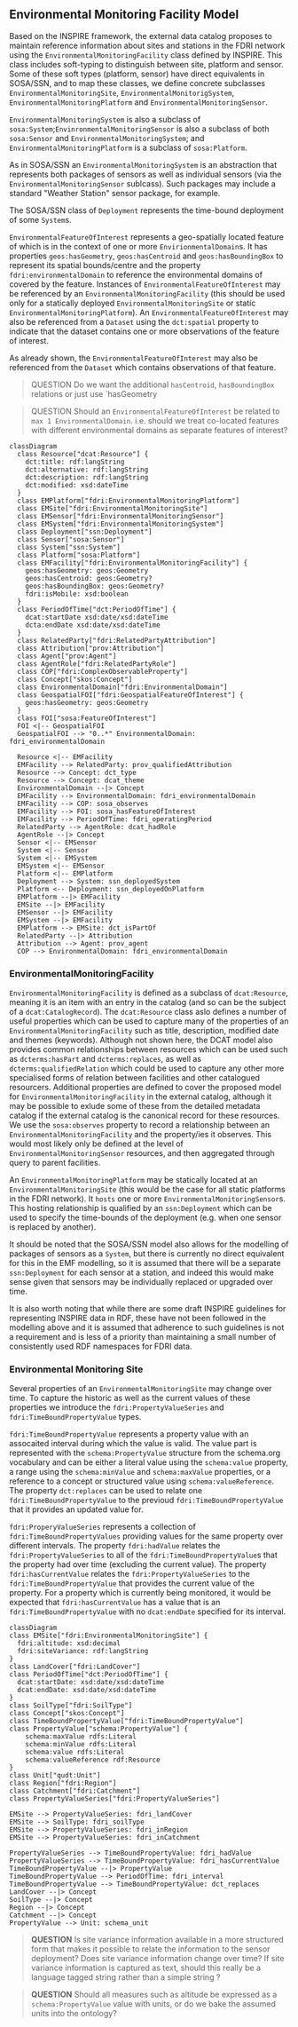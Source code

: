 ## Environmental Monitoring Facility Model

Based on the INSPIRE framework, the external data catalog proposes to maintain reference information about sites and stations in the FDRI network using the `EnvironmentalMonitoringFacility` class defined by INSPIRE. This class includes soft-typing to distinguish between site, platform and sensor. Some of these soft types (platform, sensor) have direct equivalents in SOSA/SSN, and to map these classes, we define concrete subclasses `EnvironmentalMonitoringSite`, `EnvironmentalMonitorigSystem`, `EnvironmentalMonitoringPlatform` and `EnvironmentalMonitoringSensor`.

`EnvironmentalMonitoringSystem` is also a subclass of `sosa:System`;`EnvinronmentalMonitoringSensor` is also a subclass of both `sosa:Sensor` and `EnvironmentalMonitoringSystem`;
 and `EnvironmentalMonitoringPlatform` is a subclass of `sosa:Platform`.

As in SOSA/SSN an `EnvironmentalMonitoringSystem` is an abstraction that represents both packages of sensors as well as individual sensors (via the `EnvironmentalMonitoringSensor` sublcass). Such packages may include a standard "Weather Station" sensor package, for example.

The SOSA/SSN class of `Deployment` represents the time-bound deployment of some `System`s.

`EnvironmentalFeatureOfInterest` represents a geo-spatially located feature of which is in the context of one or more `EnvirionmentalDomain`s. It has properties `geos:hasGeometry`, `geos:hasCentroid` and `geos:hasBoundingBox` to represent its spatial bounds/centre and the property `fdri:environmentalDomain` to reference the environmental domains of covered by the feature. Instances of `EnvironmentalFeatureOfInterest` may be referenced by an `EnvironmentalMonitoringFacility` (this should be used only for a statically deployed `EnvironmentalMonitoringSite` or static `EnvironmentalMonitoringPlatform`). An `EnvironmentalFeatureOfInterest` may also be referenced from a `Dataset` using the `dct:spatial` property to indicate that the dataset contains one or more observations of the feature of interest.

As already shown, the `EnvironmentalFeatureOfInterest` may also be referenced from the `Dataset` which contains observations of that feature.

> QUESTION
> Do we want the additional `hasCentroid`, `hasBoundingBox` relations or just use `hasGeometry

> QUESTION
> Should an `EnvironmentalFeatureOfInterest` be related to `max 1 EnvironmentalDomain`. i.e. should we treat co-located features with different environmental domains as separate features of interest?


```mermaid
classDiagram
  class Resource["dcat:Resource"] {
    dct:title: rdf:langString
    dct:alternative: rdf:langString
    dct:description: rdf:langString
    dct:modified: xsd:dateTime
  }
  class EMPlatform["fdri:EnvironmentalMonitoringPlatform"]
  class EMSite["fdri:EnvironmentalMonitoringSite"] 
  class EMSensor["fdri:EnvironmentalMonitoringSensor"]
  class EMSystem["fdri:EnvironmentalMonitoringSystem"]
  class Deployment["ssn:Deployment"]
  class Sensor["sosa:Sensor"]
  class System["ssn:System"]
  class Platform["sosa:Platform"]
  class EMFacility["fdri:EnvironmentalMonitoringFacility"] {
    geos:hasGeometry: geos:Geometry
    geos:hasCentroid: geos:Geometry?
    geos:hasBoundingBox: geos:Geometry?
    fdri:isMobile: xsd:boolean
  }
  class PeriodOfTime["dct:PeriodOfTime"] {
    dcat:startDate xsd:date/xsd:dateTime
    dcta:endDate xsd:date/xsd:dateTime
  }
  class RelatedParty["fdri:RelatedPartyAttribution"]
  class Attribution["prov:Attribution"]
  class Agent["prov:Agent"]
  class AgentRole["fdri:RelatedPartyRole"]
  class COP["fdri:ComplexObservableProperty"]
  class Concept["skos:Concept"]
  class EnvironmentalDomain["fdri:EnvironmentalDomain"]
  class GeospatialFOI["fdri:GeospatialFeatureOfInterest"] {
    geos:hasGeometry: geos:Geometry
  }
  class FOI["sosa:FeatureOfInterest"]
  FOI <|-- GeospatialFOI
  GeospatialFOI --> "0..*" EnvironmentalDomain: fdri_environmentalDomain

  Resource <|-- EMFacility
  EMFacility --> RelatedParty: prov_qualifiedAttribution
  Resource --> Concept: dct_type
  Resource --> Concept: dcat_theme
  EnvironmentalDomain --|> Concept
  EMFacility --> EnvironmentalDomain: fdri_environmentalDomain
  EMFacility --> COP: sosa_observes
  EMFacility --> FOI: sosa_hasFeatureOfInterest
  EMFacility --> PeriodOfTime: fdri_operatingPeriod
  RelatedParty --> AgentRole: dcat_hadRole
  AgentRole --|> Concept
  Sensor <|-- EMSensor
  System <|-- Sensor
  System <|-- EMSystem
  EMSystem <|-- EMSensor
  Platform <|-- EMPlatform
  Deployment --> System: ssn_deployedSystem
  Platform <-- Deployment: ssn_deployedOnPlatform
  EMPlatform --|> EMFacility
  EMSite --|> EMFacility
  EMSensor --|> EMFacility
  EMSystem --|> EMFacility
  EMPlatform --> EMSite: dct_isPartOf
  RelatedParty --|> Attribution
  Attribution --> Agent: prov_agent
  COP --> EnvironmentalDomain: fdri_environmentalDomain
```

### EnvironmentalMonitoringFacility

`EnvironmentalMonitoringFacility` is defined as a subclass of `dcat:Resource`, meaning it is an item with an entry in the catalog (and so can be the subject of a `dcat:CatalogRecord`).
The `dcat:Resource` class aslo defines a number of useful properties which can be used to capture many of the properties of an `EnvironmentalMonitoringFacility` such as title, description, modified date and themes (keywords). Although not shown here, the DCAT model also provides common relationships between resources which can be used such as `dcterms:hasPart` and `dcterms:replaces`, as well as `dcterms:qualifiedRelation` which could be used to capture any other more specialised forms of relation between facilities and other catalogued resourcers. Additional properties are defined to cover the proposed model for `EnvironmentalMonitoringFacility` in the external catalog, although it may be possible to exlude some of these from the detailed metadata catalog if the external catalog is the canonical record for these resources. We use the `sosa:observes` property to record a relationship between an `EnvironmentalMonitoringFacility` and the property/ies it observes. This would most likely only be defined at the level of `EnvironmentalMonitoringSensor` resources, and then aggregated through query to parent facilities. 

An `EnvironmentalMonitoringPlatform` may be statically located at an `EnvironmentalMonitoringSite` (this would be the case for all static platforms in the FDRI network). It `hosts` one or more `EnvironmentalMonitoringSensor`s. This hosting relationship is qualified by an `ssn:Deployment` which can be used to specify the time-bounds of the deployment (e.g. when one sensor is replaced by another).

It should be noted that the SOSA/SSN model also allows for the modelling of packages of sensors as a `System`, but there is currently no direct equivalent for this in the EMF modelling, so it is assumed that there will be a separate `ssn:Deployment` for each sensor at a station, and indeed this would make sense given that sensors may be individually replaced or upgraded over time.

It is also worth noting that while there are some draft INSPIRE guidelines for representing INSPIRE data in RDF, these have not been followed in the modelling above and it is assumed that adherence to such guidelines is not a requirement and is less of a priority than maintaining a small number of consistently used RDF namespaces for FDRI data.

### Environmental Monitoring Site

Several properties of an `EnvironmentalMonitoringSite` may change over time. To capture the historic as well as the current values of these properties we introduce the `fdri:PropertyValueSeries` and `fdri:TimeBoundPropertyValue` types.

`fdri:TimeBoundPropertyValue` represents a property value with an assocaited interval during which the value is valid. The value part is represented with the `schema:PropertyValue` structure from the schema.org vocabulary and can be either a literal value using the `schema:value` property, a range using the `schema:minValue` and `schema:maxValue` properties, or a reference to a concept or structured value using `schema:valueReference`. The property `dct:replaces` can be used to relate one `fdri:TimeBoundPropertyValue` to the previoud `fdri:TimeBoundPropertyValue` that it provides an updated value for.

`fdri:ProperyValueSeries` represents a collection of `fdri:TimeBoundPropertyValues` providing values for the same property over different intervals. The property `fdri:hadValue` relates the `fdri:PropertyValueSeries` to all of the `fdri:TimeBoundPropertyValue`s that the property had over time (excluding the current value). The property `fdri:hasCurrentValue` relates the `fdri:PropertyValueSeries` to the `fdri:TimeBoundPropertyValue` that provides the current value of the property. For a property which is currently being monitored, it would be expected that `fdri:hasCurrentValue` has a value that is an `fdri:TimeBoundPropertyValue` with no `dcat:endDate` specified for its interval. 

```mermaid
classDiagram
class EMSite["fdri:EnvironmentalMonitoringSite"] {
  fdri:altitude: xsd:decimal
  fdri:siteVariance: rdf:langString
}
class LandCover["fdri:LandCover"]
class PeriodOfTime["dct:PeriodOfTime"] {
  dcat:startDate: xsd:date/xsd:dateTime
  dcat:endDate: xsd:date/xsd:dateTime
}
class SoilType["fdri:SoilType"]
class Concept["skos:Concept"]
class TimeBoundPropertyValue["fdri:TimeBoundPropertyValue"] 
class PropertyValue["schema:PropertyValue"] {
    schema:maxValue rdfs:Literal
    schema:minValue rdfs:Literal
    schema:value rdfs:Literal
    schema:valueReference rdf:Resource
}
class Unit["qudt:Unit"]
class Region["fdri:Region"]
class Catchment["fdri:Catchment"]
class PropertyValueSeries["fdri:PropertyValueSeries"]

EMSite --> PropertyValueSeries: fdri_landCover
EMSite --> SoilType: fdri_soilType
EMSite --> PropertyValueSeries: fdri_inRegion
EMSite --> PropertyValueSeries: fdri_inCatchment

PropertyValueSeries --> TimeBoundPropertyValue: fdri_hadValue
PropertyValueSeries --> TimeBoundPropertyValue: fdri_hasCurrentValue
TimeBoundPropertyValue --|> PropertyValue
TimeBoundPropertyValue --> PeriodOfTime: fdri_interval
TimeBoundPropertyValue --> TimeBoundPropertyValue: dct_replaces
LandCover --|> Concept
SoilType --|> Concept
Region --|> Concept
Catchment --|> Concept
PropertyValue --> Unit: schema_unit
```

> **QUESTION**
> Is site variance information available in a more structured form that makes it possible to relate the information to the sensor deployment?
> Does site variance information change over time? 
> If site variance information is captured as text, should this really be a language tagged string rather than a simple string ?


> **QUESTION**
> Should all measures such as altitude be expressed as a `schema:PropertyValue` value with units, or do we bake the assumed units into the ontology?
